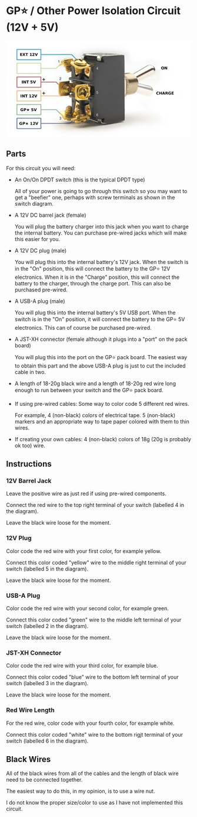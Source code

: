 # GP⭐️ / Other Power Isolation Circuit (12V + 5V)

![isolation switch](isolation-switch.jpg)

## Parts

For this circuit you will need:

- An On/On DPDT switch (this is the typical DPDT type)
  
  All of your power is going to go through this switch so you may want to get a "beefier" one, perhaps with screw terminals as shown in the switch diagram.

- A 12V DC barrel jack (female)
  
  You will plug the battery charger into this jack when you want to charge the internal battery.
  You can purchase pre-wired jacks which will make this easier for you.

- A 12V DC plug (male)
  
  You will plug this into the internal battery's 12V jack.
  When the switch is in the "On" position, this will connect the battery to the GP⭐️ 12V electronics.
  When it is in the "Charge" position, this will connect the battery to the charger, through the charge port.
  This can also be purchased pre-wired.

- A USB-A plug (male)
  
  You will plug this into the internal battery's 5V USB port.
  When the switch is in the "On" position, it will connect the battery to the GP⭐️ 5V electronics.
  This can of course be purchased pre-wired.

- A JST-XH connector (female although it plugs into a "port" on the pack board)

  You will plug this into the port on the GP⭐️ pack board.
  The easiest way to obtain this part and the above USB-A plug
  is just to cut the included cable in two.

- A length of 18-20g black wire and a length of 18-20g red wire
  long enough to run between your switch and the GP⭐️ pack board. 

- If using pre-wired cables: Some way to color code 5 different red wires.

  For example, 4 (non-black) colors of electrical tape.
  5 (non-black) markers and an appropriate way to tape paper
  colored with them to thin wires.

- If creating your own cables: 4 (non-black) colors of
  18g (20g is probably ok too) wire.

## Instructions

### 12V Barrel Jack

Leave the positive wire as just red if using pre-wired components.

Connect the red wire to the top right terminal of your
switch (labelled 4 in the diagram).

Leave the black wire loose for the moment.

### 12V Plug

Color code the red wire with your first color, for example yellow.

Connect this color coded "yellow" wire to the middle right terminal
of your switch (labelled 5 in the diagram).

Leave the black wire loose for the moment.

### USB-A Plug

Color code the red wire with your second color, for example green.

Connect this color coded "green" wire to the middle left terminal
of your switch (labelled 2 in the diagram).

Leave the black wire loose for the moment.

### JST-XH Connector

Color code the red wire with your third color, for example blue.

Connect this color coded "blue" wire to the bottom left terminal
of your switch (labelled 3 in the diagram).

Leave the black wire loose for the moment.

### Red Wire Length

For the red wire, color code with your fourth color, for example white.

Connect this color coded "white" wire to the bottom rigjt terminal
of your switch (labelled 6 in the diagram).

## Black Wires

All of the black wires from all of the cables and the
length of black wire need to be connected together.

The easiest way to do this, in my opinion, is to use a wire nut.

I do not know the proper size/color to use as I have not
implemented this circuit.





